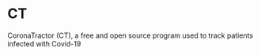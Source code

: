 # CT
CoronaTractor (CT), a free and open source program used to track patients infected with Covid-19
